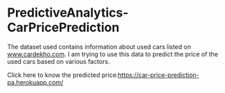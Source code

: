 # PredictiveAnalytics-CarPricePrediction

The dataset used contains information about used cars listed on www.cardekho.com.
I am trying to use this data to predict the price of the used cars based on various factors.

Click here to know the predicted price:https://car-price-prediction-pa.herokuapp.com/
